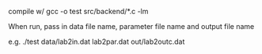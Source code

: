 compile w/
gcc -o test src/backend/*.c -lm

When run, pass in data file name, parameter file name and output file name

e.g.
./test data/lab2in.dat lab2par.dat out/lab2outc.dat

